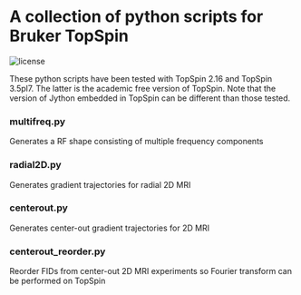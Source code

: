 # A collection of python scripts for Bruker TopSpin

![license](https://img.shields.io/github/license/mashape/apistatus.svg)

These python scripts have been tested with TopSpin 2.16 and TopSpin 3.5pl7.
The latter is the academic free version of TopSpin.
Note that the version of Jython embedded in TopSpin can be different than those tested.

### multifreq.py
Generates a RF shape consisting of multiple frequency components

### radial2D.py
Generates gradient trajectories for radial 2D MRI

### centerout.py
Generates center-out gradient trajectories for 2D MRI

### centerout_reorder.py
Reorder FIDs from center-out 2D MRI experiments so Fourier transform can be performed on TopSpin
